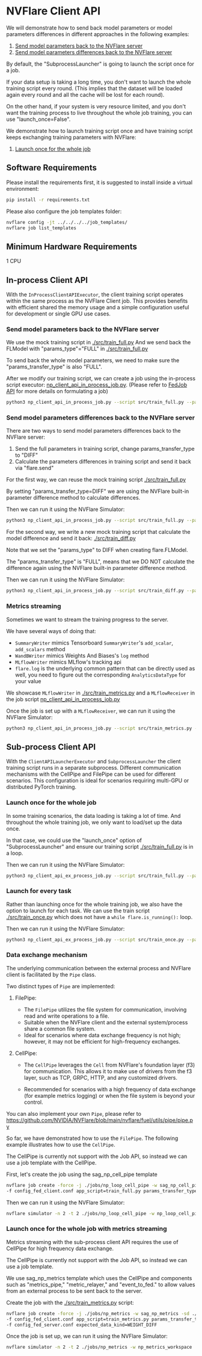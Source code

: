 # NVFlare Client API

We will demonstrate how to send back model parameters or model parameters differences in different approaches in the following examples:

  1. [Send model parameters back to the NVFlare server](#send-model-parameters-back-to-the-nvflare-server)
  2. [Send model parameters differences back to the NVFlare server](#send-model-parameters-differences-back-to-the-nvflare-server)


By default, the "SubprocessLauncher" is going to launch the script once for a job.

If your data setup is taking a long time, you don't want to launch the whole training script every round.
(This implies that the dataset will be loaded again every round and all the cache will be lost for each round).

On the other hand, if your system is very resource limited, and you don't want the training process to live throughout the whole
job training, you can use "launch_once=False".

We demonstrate how to launch training script once and have training script keeps exchanging training parameters with NVFlare:

  1. [Launch once for the whole job](#launch-once-for-the-whole-job)

## Software Requirements

Please install the requirements first, it is suggested to install inside a virtual environment:

```bash
pip install -r requirements.txt
```

Please also configure the job templates folder:

```bash
nvflare config -jt ../../../../job_templates/
nvflare job list_templates
```

## Minimum Hardware Requirements

1 CPU


## In-process Client API

With the ```InProcessClientAPIExecutor```, the client training script operates within the same process as the NVFlare Client job.
This provides benefits with efficient shared the memory usage and a simple configuration useful for development or single GPU use cases.


### Send model parameters back to the NVFlare server

We use the mock training script in [./src/train_full.py](./src/train_full.py)
And we send back the FLModel with "params_type"="FULL" in [./src/train_full.py](./src/train_full.py)

To send back the whole model parameters, we need to make sure the "params_transfer_type" is also "FULL".

After we modify our training script, we can create a job using the in-process script executor: [np_client_api_in_process_job.py](./np_client_api_in_process_job.py).
(Please refer to [FedJob API](https://nvflare.readthedocs.io/en/main/programming_guide/fed_job_api.html) for more details on formulating a job)

```bash
python3 np_client_api_in_process_job.py --script src/train_full.py --params_transfer_type FULL
```

### Send model parameters differences back to the NVFlare server

There are two ways to send model parameters differences back to the NVFlare server:

1. Send the full parameters in training script, change params_transfer_type to "DIFF"
2. Calculate the parameters differences in training script and send it back via "flare.send"

For the first way, we can reuse the mock training script [./src/train_full.py](./src/train_full.py)

By setting "params_transfer_type=DIFF" we are using the NVFlare built-in parameter difference method to calculate differences.

Then we can run it using the NVFlare Simulator:

```bash
python3 np_client_api_in_process_job.py --script src/train_full.py --params_transfer_type DIFF
```

For the second way, we write a new mock training script that calculate the model difference and send it back: [./src/train_diff.py](./src/train_diff.py)

Note that we set the "params_type" to DIFF when creating flare.FLModel.

The "params_transfer_type" is "FULL", means that we DO NOT calculate the difference again using the NVFlare built-in parameter difference method.

Then we can run it using the NVFlare Simulator:

```bash
python3 np_client_api_in_process_job.py --script src/train_diff.py --params_transfer_type FULL
```

### Metrics streaming

Sometimes we want to stream the training progress to the server.

We have several ways of doing that:

  - `SummaryWriter` mimics Tensorboard `SummaryWriter`'s `add_scalar`, `add_scalars` method
  - `WandBWriter` mimics Weights And Biases's `log` method
  - `MLflowWriter` mimics MLflow's tracking api
  - `flare.log` is the underlying common pattern that can be directly used as well, you need to figure out the
    corresponding `AnalyticsDataType` for your value

We showcase `MLflowWriter` in [./src/train_metrics.py](./src/train_metrics.py) and a `MLflowReceiver` in the job script [np_client_api_in_process_job.py](np_client_api_in_process_job.py)

Once the job is set up with a `MLflowReceiver`, we can run it using the NVFlare Simulator:

```bash
python3 np_client_api_in_process_job.py --script src/train_metrics.py --params_transfer_type DIFF
```


## Sub-process Client API

With the ```ClientAPILauncherExecutor``` and ``SubprocessLauncher`` the client training script runs in a separate subprocess.
Different communication mechanisms with the CellPipe and FilePipe can be used for different scenarios.
This configuration is ideal for scenarios requiring multi-GPU or distributed PyTorch training.

### Launch once for the whole job

In some training scenarios, the data loading is taking a lot of time.
And throughout the whole training job, we only want to load/set up the data once.

In that case, we could use the "launch_once" option of "SubprocessLauncher" and ensure our training script [./src/train_full.py](./src/train_full.py) is in a loop.

Then we can run it using the NVFlare Simulator:

```bash
python3 np_client_api_ex_process_job.py --script src/train_full.py --params_transfer_type FULL --launch_once
```

### Launch for every task

Rather than launching once for the whole training job, we also have the option to launch for each task.
We can use the train script [./src/train_once.py](./src/train_once.py) which does not have a `while flare.is_running():` loop.

Then we can run it using the NVFlare Simulator:

```bash
python3 np_client_api_ex_process_job.py --script src/train_once.py --params_transfer_type FULL --no-launch_once
```


### Data exchange mechanism

The underlying communication between the external process and NVFlare client is facilitated by the `Pipe` class.

Two distinct types of `Pipe` are implemented:

1. FilePipe:
   - The `FilePipe` utilizes the file system for communication, involving read and write operations to a file.
   - Suitable when the NVFlare client and the external system/process share a common file system.
   - Ideal for scenarios where data exchange frequency is not high; however, it may not be efficient for high-frequency exchanges.

2. CellPipe:
    - The `CellPipe` leverages the `Cell` from NVFlare's foundation layer (f3) for communication. 
      This allows it to make use of drivers from the f3 layer, such as TCP, GRPC, HTTP, and any customized drivers.

    - Recommended for scenarios with a high frequency of data exchange (for example metrics logging)
      or when the file system is beyond your control.

You can also implement your own `Pipe`, please refer to https://github.com/NVIDIA/NVFlare/blob/main/nvflare/fuel/utils/pipe/pipe.py

So far, we have demonstrated how to use the `FilePipe`.
The following example illustrates how to use the `CellPipe`.

The CellPipe is currently not support with the Job API, so instead we can use a job template with the CellPipe.

First, let's create the job using the sag_np_cell_pipe template

```bash
nvflare job create -force -j ./jobs/np_loop_cell_pipe -w sag_np_cell_pipe -sd ./src/ \
-f config_fed_client.conf app_script=train_full.py params_transfer_type=FULL launch_once=true
```

Then we can run it using the NVFlare Simulator:

```bash
nvflare simulator -n 2 -t 2 ./jobs/np_loop_cell_pipe -w np_loop_cell_pipe_workspace
```

### Launch once for the whole job with metrics streaming

Metrics streaming with the sub-process client API requires the use of CellPipe for high frequency data exchange. 

The CellPipe is currently not support with the Job API, so instead we can use a job template.

We use sag_np_metrics template which uses the CellPipe and components such as "metrics_pipe," "metric_relayer," and "event_to_fed." 
to allow values from an external process to be sent back to the server.

Create the job with the [./src/train_metrics.py](./src/train_metrics.py) script:

```bash
nvflare job create -force -j ./jobs/np_metrics -w sag_np_metrics -sd ./src/ \
-f config_fed_client.conf app_script=train_metrics.py params_transfer_type=DIFF launch_once=true \
-f config_fed_server.conf expected_data_kind=WEIGHT_DIFF
```

Once the job is set up, we can run it using the NVFlare Simulator:

```bash
nvflare simulator -n 2 -t 2 ./jobs/np_metrics -w np_metrics_workspace
```
